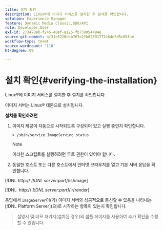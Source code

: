 ```yaml
---
title: 설치 확인
description: Linux®에 이미지 서비스를 설치한 후 설치를 확인합니다.
solution: Experience Manager
feature: Dynamic Media Classic,SDK/API
role: Developer,User
exl-id: 273478ab-f245-48ef-a125-fb738054484e
source-git-commit: bf31e5226cbb763e2fb82391772b64e5d5c89fae
workflow-type: tm+mt
source-wordcount: '118'
ht-degree: 0%

---
```


# 설치 확인{#verifying-the-installation}

Linux®에 이미지 서비스를 설치한 후 설치를 확인합니다.

이미지 서버는 Linux® 데몬으로 설치됩니다.

**설치를 확인하려면**

1. 이미지 제공이 자동으로 시작되도록 구성되어 있고 실행 중인지 확인합니다.

   `> /sbin/service ImageServing status`

   >[!NOTE]
   >
   >이러한 스크립트를 실행하려면 루트 권한이 있어야 합니다.

1. 동일한 호스트 또는 다른 호스트에서 인터넷 브라우저를 열고 기본 서버 응답을 확인합니다.

[!DNL http:// *[!DNL server:port]*/is/image]

[!DNL &#x200B; http:// *[!DNL server:port]*/ir/render]

응답에서 `imageServer`이(가) 이미지 서버와 성공적으로 통신할 수 있음을 나타내는 [!DNL Platform Server]&#x200B;(으)로 시작하는 항목이 있는지 확인합니다.

>설명서 및 데모 패키지(설치된 경우)의 샘플 페이지를 사용하여 추가 확인을 수행할 수 있습니다.
